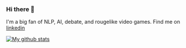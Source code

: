 ### Hi there 👋

I'm a big fan of NLP, AI, debate, and rougelike video games. 
Find me on [linkedin](https://www.linkedin.com/in/allen-roush-27721011b/)


[![My github stats](https://github-readme-stats.vercel.app/api?username=Hellisotherpeople)](https://github.com/anuraghazra/github-readme-stats)

<!--
**Hellisotherpeople/Hellisotherpeople** is a ✨ _special_ ✨ repository because its `README.md` (this file) appears on your GitHub profile.

Here are some ideas to get you started:

- 🔭 I’m currently working on ...
- 🌱 I’m currently learning ...
- 👯 I’m looking to collaborate on ...
- 🤔 I’m looking for help with ...
- 💬 Ask me about ...
- 📫 How to reach me: ...
- 😄 Pronouns: ...
- ⚡ Fun fact: ...
-->
